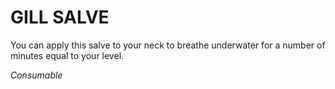 ﻿# GILL SALVE

You can apply this salve to your neck to breathe underwater for a number of minutes equal to your level.

*Consumable*
